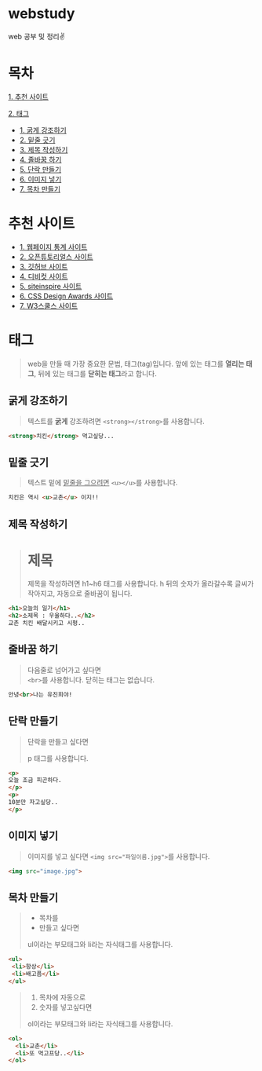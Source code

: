 # webstudy 
web 공부 및 정리✌ 
         
# 목차     
[1. 추천 사이트](#추천-사이트)
        
[2. 태그](#태그)  
* [1. 굵게 강조하기](#굵게-강조하기) 
* [2. 밑줄 긋기](#밑줄-긋기) 
* [3. 제목 작성하기](#제목-작성하기)
* [4. 줄바꿈 하기](#줄바꿈-하기) 
* [5. 단락 만들기](#단락-만들기)
* [6. 이미지 넣기](#이미지-넣기) 
* [7. 목차 만들기](#목차-만들기)
            
           
# 추천 사이트 
* [1. 웹페이지 통계 사이트](http://advancedwebranking.com/)
* [2. 오픈튜토리얼스 사이트](http://opentutorials.org) 
* [3. 깃허브 사이트](https://github.com/)
* [4. 디비컷 사이트](https://www.dbcut.com/bbs/index.php)
* [5. siteinspire 사이트](https://www.siteinspire.com/)
* [6. CSS Design Awards 사이트](https://www.cssdesignawards.com/)
* [7. W3스쿨스 사이트](https://www.w3schools.com/)
  
# 태그 
>web을 만들 때 가장 중요한 문법, 태그(tag)입니다.
앞에 있는 태그를 **열리는 태그**, 뒤에 있는 태그를 **닫히는 태그**라고 합니다.
   
## 굵게 강조하기
>텍스트를 <strong>굵게</strong> 강조하려면 `<strong></strong>`를 사용합니다.

```html
<strong>치킨</strong> 먹고싶당...
```
 
## 밑줄 긋기
>텍스트 밑에 <u>밑줄을 그으려면</u> `<u></u>`를 사용합니다.
 
```html
치킨은 역시 <u>교촌</u> 이지!!
```

## 제목 작성하기
><h1>제목</h1>
>제목을 작성하려면 h1~h6 태그를 사용합니다. 
>h 뒤의 숫자가 올라갈수록 글씨가 작아지고, 자동으로 줄바꿈이 됩니다.

```html
<h1>오늘의 일기</h1>
<h2>소제목 : 우울하다..</h2>
교촌 치킨 배달시키고 시펑..
```
  
## 줄바꿈 하기
>다음줄로 넘어가고 싶다면<br> `<br>`를 사용합니다.
닫히는 태그는 없습니다.

```html
안녕<br>나는 유진희야!
```

## 단락 만들기
><p>단락을 만들고 싶다면</p>
><p>p 태그를 사용합니다.</p>

```html
<p>
오늘 조금 피곤하다.
</p>
<p>
10분만 자고싶당..
</p>
```

## 이미지 넣기
>이미지를 넣고 싶다면 `<img src="파일이름.jpg">`를 사용합니다.

```html
<img src="image.jpg">
```

## 목차 만들기
><ul>
>  <li>목차를</li>
>  <li>만들고 싶다면</li>
></ul>
> ul이라는 부모태그와 li라는 자식태그를 사용합니다.

 ```html
<ul>
  <li>항상</li>
  <li>배고픔</li>
</ul>
``` 
 
><ol>
>  <li>목차에 자동으로</li>
>  <li>숫자를 넣고싶다면</li>
></ol>
> ol이라는 부모태그와 li라는 자식태그를 사용합니다.

```html
<ol>
  <li>교촌</li>
  <li>또 먹고프당..</li>
</ol>
```
